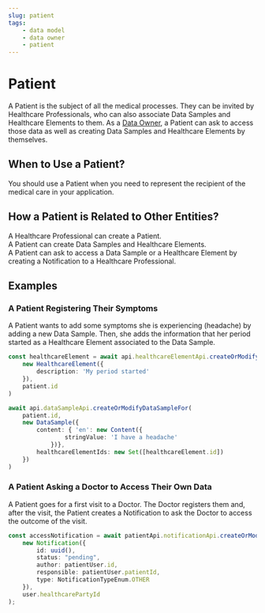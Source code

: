 ```yaml
---
slug: patient
tags:
    - data model
    - data owner
    - patient
---
```

# Patient

A Patient is the subject of all the medical processes. They can be invited by Healthcare Professionals, who can also 
associate Data Samples and Healthcare Elements to them.
As a [Data Owner](/sdks/glossary#data-owner), a Patient can ask to access those data as well as creating Data Samples and
Healthcare Elements by themselves.

## When to Use a Patient?

You should use a Patient when you need to represent the recipient of the medical care in your application.

## How a Patient is Related to Other Entities?

A Healthcare Professional can create a Patient.  
A Patient can create Data Samples and Healthcare Elements.  
A Patient can ask to access a Data Sample or a Healthcare Element by creating a Notification to a Healthcare Professional.  

## Examples

### A Patient Registering Their Symptoms

A Patient wants to add some symptoms she is experiencing (headache) by adding a new Data Sample.
Then, she adds the information that her period started as a Healthcare Element associated to the Data Sample.

<!-- file://code-samples/explanation/patient-creates-data-sample/index.mts snippet:patient can create DS and HE-->
```typescript
const healthcareElement = await api.healthcareElementApi.createOrModifyHealthcareElement(
    new HealthcareElement({
        description: 'My period started'
    }),
    patient.id
)

await api.dataSampleApi.createOrModifyDataSampleFor(
    patient.id,
    new DataSample({
        content: { 'en': new Content({
                stringValue: 'I have a headache'
            })},
        healthcareElementIds: new Set([healthcareElement.id])
    })
)
```

### A Patient Asking a Doctor to Access Their Own Data

A Patient goes for a first visit to a Doctor. The Doctor registers them and, after the visit, the Patient creates a 
Notification to ask the Doctor to access the outcome of the visit.

<!-- file://code-samples/explanation/doctor-shares-data-with-patient/index.mts snippet:patient sends notification-->
```typescript
const accessNotification = await patientApi.notificationApi.createOrModifyNotification(
    new Notification({
        id: uuid(),
        status: "pending",
        author: patientUser.id,
        responsible: patientUser.patientId,
        type: NotificationTypeEnum.OTHER
    }),
    user.healthcarePartyId
);
```


